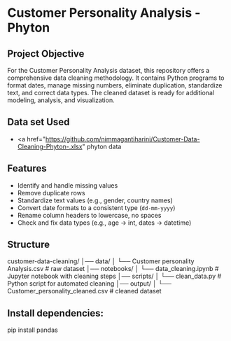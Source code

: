 # Customer Personality Analysis - Phyton 
## Project Objective
For the Customer Personality Analysis dataset, this repository offers a comprehensive data cleaning methodology.  It contains Python programs to format dates, manage missing numbers, eliminate duplication, standardize text, and correct data types.  The cleaned dataset is ready for additional modeling, analysis, and visualization.
## Data set Used
- <a href="https://github.com/nimmagantiharini/Customer-Data-Cleaning-Phyton-.xlsx" phyton data</a>
## Features
- Identify and handle missing values
- Remove duplicate rows
- Standardize text values (e.g., gender, country names)
- Convert date formats to a consistent type (`dd-mm-yyyy`)
- Rename column headers to lowercase, no spaces
- Check and fix data types (e.g., age → int, dates → datetime)
## Structure
customer-data-cleaning/
│── data/
│ └── Customer personality Analysis.csv # raw dataset
│── notebooks/
│ └── data_cleaning.ipynb # Jupyter notebook with cleaning steps
│── scripts/
│ └── clean_data.py # Python script for automated cleaning
│── output/
│ └── Customer_personality_cleaned.csv # cleaned dataset

## Install dependencies:
pip install pandas
